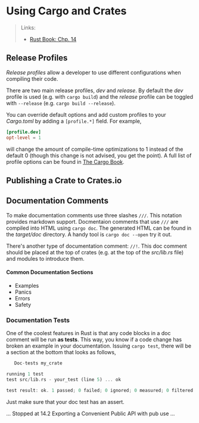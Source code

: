 # Using Cargo and Crates

> Links:
> - [Rust Book: Chp. 14](https://doc.rust-lang.org/book/ch14-02-publishing-to-crates-io.html)

## Release Profiles

*Release profiles* allow a developer to use different configurations when compiling their code.

There are two main release profiles, *dev* and *release*. By default the *dev* profile is used (e.g. with `cargo build`) and the *release* profile can be toggled with `--release` (e.g. `cargo build --release`). 

You can override default options and add custom profiles to your *Cargo.toml* by adding a `[profile.*]` field. For example,

```toml
[profile.dev]
opt-level = 1
```

will change the amount of compile-time optimizations to 1 instead of the default 0 (though this change is not advised, you get the point). A full list of profile options can be found in [The Cargo Book](https://doc.rust-lang.org/cargo/reference/profiles.html).

## Publishing a Crate to Crates.io

## Documentation Comments

To make documentation comments use three slashes `///`. This notation provides markdown support. Docmentaion comments that use `///` are compiled into HTML using `cargo doc`. The generated HTML can be found in the *target/doc* directory. A handy tool is `cargo doc --open` try it out. 

There's another type of documentation comment: `//!`. This doc comment should be placed at the top of crates (e.g. at the top of the *src/lib.rs* file) and modules to introduce them.

#### Common Documentation Sections
- Examples
- Panics
- Errors
- Safety

### Documentation Tests
One of the coolest features in Rust is that any code blocks in a doc comment will be run **as tests**. This way, you know if a code change has broken an example in your documentation. Issuing `cargo test`, there will be a section at the bottom that looks as follows,
```rust
   Doc-tests my_crate

running 1 test
test src/lib.rs - your_test (line 5) ... ok

test result: ok. 1 passed; 0 failed; 0 ignored; 0 measured; 0 filtered out; finished in 0.27s
```
Just make sure that your doc test has an assert.

... Stopped at 14.2 Exporting a Convenient Public API with pub use ...

